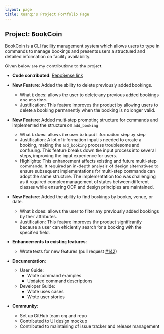 ```yaml
---
layout: page
title: Xuanqi's Project Portfolio Page
---
```


## Project: BookCoin

BookCoin is a CLI facility management system which allows users to type in commands to manage bookings and presents users a structured and detailed information on facility availability.

Given below are my contributions to the project.

* **Code contributed**: [RepoSense link](https://nus-cs2103-ay2021s2.github.io/tp-dashboard/?search=&sort=groupTitle&sortWithin=title&timeframe=commit&mergegroup=&groupSelect=groupByRepos&breakdown=true&checkedFileTypes=docs~functional-code~test-code~other&since=&tabOpen=true&tabType=authorship&tabAuthor=xuanqi966&tabRepo=AY2021S2-CS2103-W17-3%2Ftp%5Bmaster%5D&authorshipIsMergeGroup=false&authorshipFileTypes=docs~functional-code~test-code&authorshipIsBinaryFileTypeChecked=false)

* **New Feature**: Added the ability to delete previously added bookings.
    * What it does: allows the user to delete any previous added bookings one at a time.
    * Justification: This feature improves the product by allowing users to delete a booking permanently when the booking is no longer valid.

* **New Feature**: Added multi-step prompting structure for commands and implemented the structure on `add_booking`
    * What it does: allows the user to input information step by step
    * Justification: A lot of information input is needed to create a booking, making the `add_booking` process troublesome and confusing.
      This feature breaks down the input process into several steps, improving the input experience for users.
    * Highlights: This enhancement affects existing and future multi-step commands. It required an in-depth analysis of design alternatives to ensure subsequent implementations for multi-step commands
        can adopt the same structure. The implementation too was challenging as it required complex management of states between different classes while ensuring OOP and design principles are maintained.

* **New Feature**: Added the ability to find bookings by booker, venue, or date.
    * What it does: allows the user to filter any previously added bookings by their attributes.
    * Justification: This feature improves the product significantly because a user can efficiently search for a booking with the specified field.

* **Enhancements to existing features**:
    * Wrote tests for new features (pull request [#142](https://github.com/AY2021S2-CS2103-W17-3/tp/pull/142))


* **Documentation**:
    * User Guide:
        * Wrote command examples
        * Updated command descriptions
    * Developer Guide:
        * Wrote uses cases
        * Wrote user stories

* **Community**:
    * Set up GitHub team org and repo
    * Contributed to UI design mockup
    * Contributed to maintaining of issue tracker and release management
